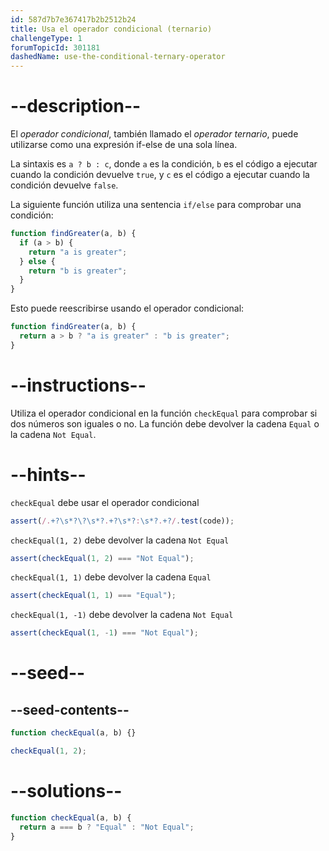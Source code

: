 ```yaml
---
id: 587d7b7e367417b2b2512b24
title: Usa el operador condicional (ternario)
challengeType: 1
forumTopicId: 301181
dashedName: use-the-conditional-ternary-operator
---
```


# --description--

El <dfn>operador condicional</dfn>, también llamado el <dfn>operador ternario</dfn>, puede utilizarse como una expresión if-else de una sola línea.

La sintaxis es `a ? b : c`, donde `a` es la condición, `b` es el código a ejecutar cuando la condición devuelve `true`, y `c` es el código a ejecutar cuando la condición devuelve `false`.

La siguiente función utiliza una sentencia `if/else` para comprobar una condición:

```js
function findGreater(a, b) {
  if (a > b) {
    return "a is greater";
  } else {
    return "b is greater";
  }
}
```

Esto puede reescribirse usando el operador condicional:

```js
function findGreater(a, b) {
  return a > b ? "a is greater" : "b is greater";
}
```

# --instructions--

Utiliza el operador condicional en la función `checkEqual` para comprobar si dos números son iguales o no. La función debe devolver la cadena `Equal` o la cadena `Not Equal`.

# --hints--

`checkEqual` debe usar el operador condicional

```js
assert(/.+?\s*?\?\s*?.+?\s*?:\s*?.+?/.test(code));
```

`checkEqual(1, 2)` debe devolver la cadena `Not Equal`

```js
assert(checkEqual(1, 2) === "Not Equal");
```

`checkEqual(1, 1)` debe devolver la cadena `Equal`

```js
assert(checkEqual(1, 1) === "Equal");
```

`checkEqual(1, -1)` debe devolver la cadena `Not Equal`

```js
assert(checkEqual(1, -1) === "Not Equal");
```

# --seed--

## --seed-contents--

```js
function checkEqual(a, b) {}

checkEqual(1, 2);
```

# --solutions--

```js
function checkEqual(a, b) {
  return a === b ? "Equal" : "Not Equal";
}
```
